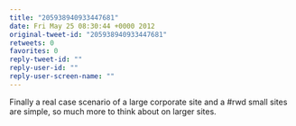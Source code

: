 ```yaml
---
title: "205938940933447681"
date: Fri May 25 08:30:44 +0000 2012
original-tweet-id: "205938940933447681"
retweets: 0
favorites: 0
reply-tweet-id: ""
reply-user-id: ""
reply-user-screen-name: ""
---
```

Finally a real case scenario of a large corporate site and a #rwd small sites are simple, so much more to think about on larger sites.

